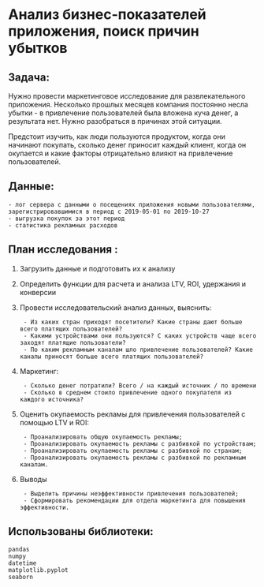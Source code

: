 # Анализ бизнес-показателей приложения, поиск причин убытков  

## Задача:   

Нужно провести маркетинговое исследование для развлекательного приложения. Несколько прошлых месяцев компания постоянно несла убытки - в привлечение пользователей была вложена куча денег, а результата нет. Нужно разобраться в причинах этой ситуации.

Предстоит изучить, как люди пользуются продуктом, когда они начинают покупать, сколько денег приносит каждый клиент, когда он окупается и какие факторы отрицательно влияют на привлечение пользователей.

## Данные:  

    - лог сервера с данными о посещениях приложения новыми пользователями, зарегистрировавшимися в период с 2019-05-01 по 2019-10-27 
    - выгрузка покупок за этот период 
    - статистика рекламных расходов
    
## План исследования :   

1. Загрузить данные и подготовить их к анализу
 
2. Определить функции для расчета и анализа LTV, ROI, удержания и конверсии

3. Провести исследовательский анализ данных, выяснить:

        - Из каких стран приходят посетители? Какие страны дают больше всего платящих пользователей?
        - Какими устройствами они пользуются? С каких устройств чаще всего заходят платящие пользователи?
        - По каким рекламным каналам шло привлечение пользователей? Какие каналы приносят больше всего платящих пользователей?


4. Маркетинг:

        - Сколько денег потратили? Всего / на каждый источник / по времени
        - Сколько в среднем стоило привлечение одного покупателя из каждого источника?


5. Оценить окупаемость рекламы для привлечения пользователей с помощью LTV и ROI:

        - Проанализировать общую окупаемость рекламы;
        - Проанализировать окупаемость рекламы с разбивкой по устройствам;
        - Проанализировать окупаемость рекламы с разбивкой по странам;
        - Проанализировать окупаемость рекламы с разбивкой по рекламным каналам.


6. Выводы

        - Выделить причины неэффективности привлечения пользователей;
        - Сформировать рекомендации для отдела маркетинга для повышения эффективности.     
        
## Использованы библиотеки:
    pandas
    numpy
    datetime
    matplotlib.pyplot
    seaborn        
